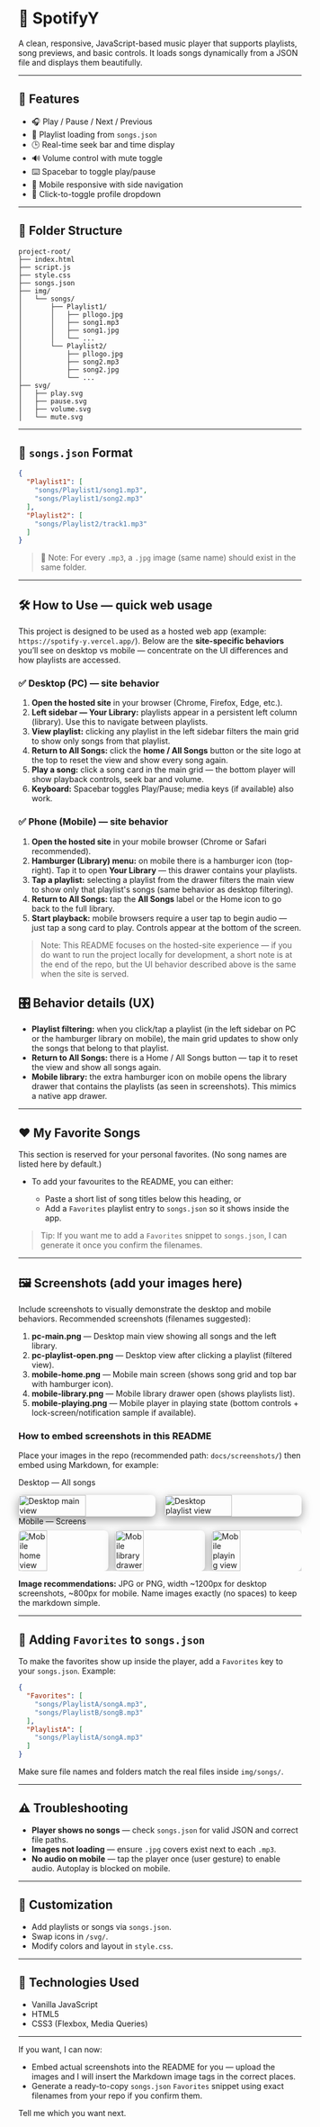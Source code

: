 # 🎵 SpotifyY

A clean, responsive, JavaScript-based music player that supports playlists, song previews, and basic controls. It loads songs dynamically from a JSON file and displays them beautifully.

---

## 🚀 Features

* 🎧 Play / Pause / Next / Previous
* 📁 Playlist loading from `songs.json`
* 🕒 Real-time seek bar and time display
* 🔊 Volume control with mute toggle
* ⌨️ Spacebar to toggle play/pause
* 📱 Mobile responsive with side navigation
* 👤 Click-to-toggle profile dropdown

---

## 📁 Folder Structure

```
project-root/
├── index.html
├── script.js
├── style.css
├── songs.json
├── img/
│   └── songs/
│       ├── Playlist1/
│       │   ├── pllogo.jpg
│       │   ├── song1.mp3
│       │   ├── song1.jpg
│       │   └── ...
│       └── Playlist2/
│           ├── pllogo.jpg
│           ├── song2.mp3
│           ├── song2.jpg
│           └── ...
├── svg/
│   ├── play.svg
│   ├── pause.svg
│   ├── volume.svg
│   └── mute.svg
```

---

## 📄 `songs.json` Format

```json
{
  "Playlist1": [
    "songs/Playlist1/song1.mp3",
    "songs/Playlist1/song2.mp3"
  ],
  "Playlist2": [
    "songs/Playlist2/track1.mp3"
  ]
}
```

> 🎨 Note: For every `.mp3`, a `.jpg` image (same name) should exist in the same folder.

---

## 🛠 How to Use — quick web usage

This project is designed to be used as a hosted web app (example: `https://spotify-y.vercel.app/`). Below are the **site-specific behaviors** you’ll see on desktop vs mobile — concentrate on the UI differences and how playlists are accessed.

### ✅ Desktop (PC) — site behavior

1. **Open the hosted site** in your browser (Chrome, Firefox, Edge, etc.).
2. **Left sidebar — Your Library:** playlists appear in a persistent left column (library). Use this to navigate between playlists.
3. **View playlist:** clicking any playlist in the left sidebar filters the main grid to show only songs from that playlist.
4. **Return to All Songs:** click the **home / All Songs** button or the site logo at the top to reset the view and show every song again.
5. **Play a song:** click a song card in the main grid — the bottom player will show playback controls, seek bar and volume.
6. **Keyboard:** Spacebar toggles Play/Pause; media keys (if available) also work.

### ✅ Phone (Mobile) — site behavior

1. **Open the hosted site** in your mobile browser (Chrome or Safari recommended).
2. **Hamburger (Library) menu:** on mobile there is a hamburger icon (top-right). Tap it to open **Your Library** — this drawer contains your playlists.
3. **Tap a playlist:** selecting a playlist from the drawer filters the main view to show only that playlist's songs (same behavior as desktop filtering).
4. **Return to All Songs:** tap the **All Songs** label or the Home icon to go back to the full library.
5. **Start playback:** mobile browsers require a user tap to begin audio — just tap a song card to play. Controls appear at the bottom of the screen.

> Note: This README focuses on the hosted-site experience — if you do want to run the project locally for development, a short note is at the end of the repo, but the UI behavior described above is the same when the site is served.

## 🎛 Behavior details (UX)

* **Playlist filtering:** when you click/tap a playlist (in the left sidebar on PC or the hamburger library on mobile), the main grid updates to show only the songs that belong to that playlist.
* **Return to All Songs:** there is a Home / All Songs button — tap it to reset the view and show all songs again.
* **Mobile library:** the extra hamburger icon on mobile opens the library drawer that contains the playlists (as seen in screenshots). This mimics a native app drawer.

---

## ❤️ My Favorite Songs

This section is reserved for your personal favorites. (No song names are listed here by default.)

* To add your favourites to the README, you can either:

  * Paste a short list of song titles below this heading, or
  * Add a `Favorites` playlist entry to `songs.json` so it shows inside the app.

> Tip: If you want me to add a `Favorites` snippet to `songs.json`, I can generate it once you confirm the filenames.

---

## 🖼 Screenshots (add your images here)

Include screenshots to visually demonstrate the desktop and mobile behaviors. Recommended screenshots (filenames suggested):

1. **pc-main.png** — Desktop main view showing all songs and the left library.
2. **pc-playlist-open.png** — Desktop view after clicking a playlist (filtered view).
3. **mobile-home.png** — Mobile main screen (shows song grid and top bar with hamburger icon).
4. **mobile-library.png** — Mobile library drawer open (shows playlists list).
5. **mobile-playing.png** — Mobile player in playing state (bottom controls + lock-screen/notification sample if available).

### How to embed screenshots in this README

Place your images in the repo (recommended path: `docs/screenshots/`) then embed using Markdown, for example:

Desktop — All songs
<div style="display:flex;gap:16px;flex-wrap:nowrap;align-items:flex-start;"> <img src="docs/screenshots/pc-main.png" alt="Desktop main view" style="width:49%;max-width:800px;border-radius:8px;box-shadow:0 6px 18px rgba(0,0,0,0.4);"> <img src="docs/screenshots/pc-playlist-open.png" alt="Desktop playlist view" style="width:49%;max-width:800px;border-radius:8px;box-shadow:0 6px 18px rgba(0,0,0,0.4);"> </div>
Mobile — Screens
<div style="display:flex;gap:12px;flex-wrap:nowrap;overflow-x:auto;align-items:flex-start;padding-top:8px;"> <img src="docs/screenshots/mobile-home.jpg" alt="Mobile home view" style="width:32%;min-width:140px;border-radius:8px;box-shadow:0 6px 18px rgba(0,0,0,0.35);"> <img src="docs/screenshots/mobile-library.jpg" alt="Mobile library drawer" style="width:32%;min-width:140px;border-radius:8px;box-shadow:0 6px 18px rgba(0,0,0,0.35);"> <img src="docs/screenshots/mobile-playing.jpg" alt="Mobile playing view" style="width:32%;min-width:140px;border-radius:8px;box-shadow:0 6px 18px rgba(0,0,0,0.35);"> </div>


**Image recommendations:** JPG or PNG, width \~1200px for desktop screenshots, \~800px for mobile. Name images exactly (no spaces) to keep the markdown simple.

---

## 🔧 Adding `Favorites` to `songs.json`

To make the favorites show up inside the player, add a `Favorites` key to your `songs.json`. Example:

```json
{
  "Favorites": [
    "songs/PlaylistA/songA.mp3",
    "songs/PlaylistB/songB.mp3"
  ],
  "PlaylistA": [
    "songs/PlaylistA/songA.mp3"
  ]
}
```

Make sure file names and folders match the real files inside `img/songs/`.

---

## ⚠️ Troubleshooting

* **Player shows no songs** — check `songs.json` for valid JSON and correct file paths.
* **Images not loading** — ensure `.jpg` covers exist next to each `.mp3`.
* **No audio on mobile** — tap the player once (user gesture) to enable audio. Autoplay is blocked on mobile.

---

## 🔧 Customization

* Add playlists or songs via `songs.json`.
* Swap icons in `/svg/`.
* Modify colors and layout in `style.css`.

---

## 🧠 Technologies Used

* Vanilla JavaScript
* HTML5
* CSS3 (Flexbox, Media Queries)

---

If you want, I can now:

* Embed actual screenshots into the README for you — upload the images and I will insert the Markdown image tags in the correct places.
* Generate a ready-to-copy `songs.json` `Favorites` snippet using exact filenames from your repo if you confirm them.

Tell me which you want next.
